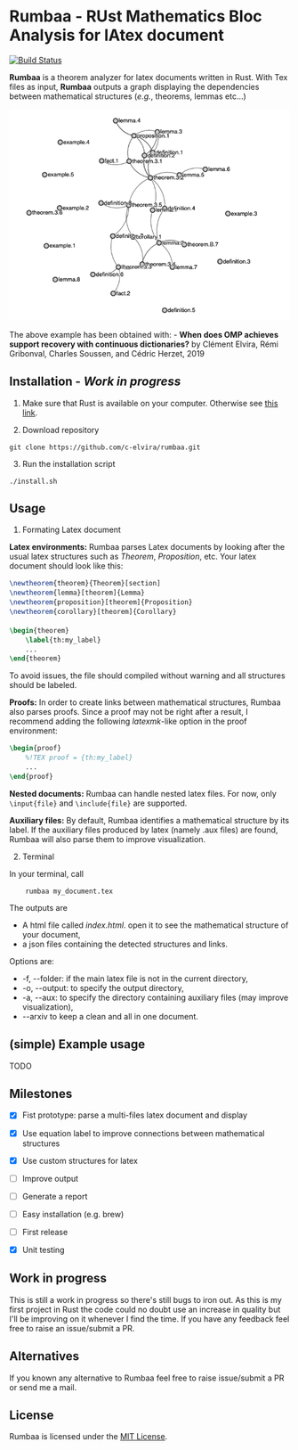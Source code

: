 # Rumbaa - RUst Mathematics Bloc Analysis for lAtex document
[![Build Status](https://travis-ci.com/c-elvira/rumbaa.svg?token=rHHx69ioGqz4NFraNjyT&branch=master)](https://travis-ci.com/c-elvira/rumbaa)

**Rumbaa** is a theorem analyzer for latex documents written in Rust.
With Tex files as input, **Rumbaa** outputs a graph displaying the dependencies between mathematical structures (*e.g.*, theorems, lemmas etc...)

![example](docs/struct_example.png)

The above example has been obtained with:
	- **When does OMP achieves support recovery with continuous dictionaries?** by Clément Elvira, Rémi Gribonval, Charles Soussen, and Cédric Herzet, 2019 

## Installation - *Work in progress*

1. Make sure that Rust is available on your computer. Otherwise see [this link](https://www.rust-lang.org/tools/install).

2. Download repository
```
git clone https://github.com/c-elvira/rumbaa.git
```

3. Run the installation script
```
./install.sh
```

## Usage

1. Formating Latex document

**Latex environments:** Rumbaa parses Latex documents by looking after the usual latex structures such as *Theorem*, *Proposition*, etc.
Your latex document should look like this:
``` latex
\newtheorem{theorem}{Theorem}[section]
\newtheorem{lemma}[theorem]{Lemma}
\newtheorem{proposition}[theorem]{Proposition}
\newtheorem{corollary}[theorem]{Corollary}

\begin{theorem}
    \label{th:my_label}
    ...
\end{theorem}
```
To avoid issues, the file should compiled without warning and all structures should be labeled.



**Proofs:**
In order to create links between mathematical structures, Rumbaa also parses proofs.
Since a proof may not be right after a result, I recommend adding the following *latexmk*-like option in the proof environment:
``` latex
\begin{proof}
    %!TEX proof = {th:my_label}
    ...
\end{proof}
```


**Nested documents:** Rumbaa can handle nested latex files. For now, only `\input{file}` and `\include{file}` are supported.


**Auxiliary files:** By default, Rumbaa identifies a mathematical structure by its label.
If the auxiliary files produced by latex (namely .aux files) are found, Rumbaa will also parse them to improve visualization.

2. Terminal

In your terminal, call
```
    rumbaa my_document.tex
```
The outputs are
 * A html file called *index.html*. open it to see the mathematical structure of your document,
 * a json files containing the detected structures and links.

Options are:
 * -f, --folder: if the main latex file is not in the current directory,
 * -o, --output: to specify the output directory, 
 * -a, --aux: to specify the directory containing auxiliary files (may improve visualization),
 * --arxiv to keep a clean and all in one document.


## (simple) Example usage

TODO


## Milestones

 - [x] Fist prototype: parse a multi-files latex document and display 
 - [x] Use equation label to improve connections between mathematical structures
 - [x] Use custom structures for latex
 - [ ] Improve output
 - [ ] Generate a report
 - [ ] Easy installation (e.g. brew)
 - [ ] First release
 - [x] Unit testing


## Work in progress

This is still a work in progress so there's still bugs to iron out. As this is my first project in Rust the code could no doubt use an increase in quality but I'll be improving on it whenever I find the time. If you have any feedback feel free to raise an issue/submit a PR.

## Alternatives

If you known any alternative to Rumbaa feel free to raise issue/submit a PR or send me a mail.

## License

Rumbaa is licensed under the [MIT License](https://opensource.org/licenses/MIT).

